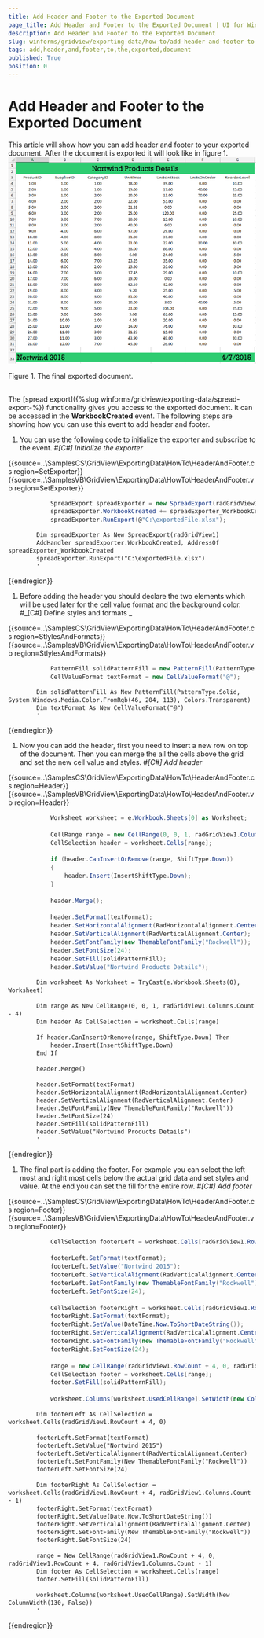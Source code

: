 ```yaml
---
title: Add Header and Footer to the Exported Document
page_title: Add Header and Footer to the Exported Document | UI for WinForms Documentation
description: Add Header and Footer to the Exported Document
slug: winforms/gridview/exporting-data/how-to/add-header-and-footer-to-the-exported-document
tags: add,header,and,footer,to,the,exported,document
published: True
position: 0
---
```


# Add Header and Footer to the Exported Document



This article will show how you can add header and footer to your exported document. After the document is exported it will look like in figure 1.![radgridview-exporting-data-how-to-add-header-and-footer 001](images/radgridview-exporting-data-how-to-add-header-and-footer001.png)

Figure 1. The final exported document.

## 

The [spread export]({%slug winforms/gridview/exporting-data/spread-export-%}) functionality gives you access to the exported document.
        It can be accessed in the __WorkbookCreated__ event. The following steps are showing 
        how you can use this event to add header and footer.

1. You can use the following code to initialize the exporter and subscribe to the event.
            #_[C#] Initialize the exporter_

	



{{source=..\SamplesCS\GridView\ExportingData\HowTo\HeaderAndFooter.cs region=SetExporter}} 
{{source=..\SamplesVB\GridView\ExportingData\HowTo\HeaderAndFooter.vb region=SetExporter}} 

````C#
            SpreadExport spreadExporter = new SpreadExport(radGridView1);
            spreadExporter.WorkbookCreated += spreadExporter_WorkbookCreated;
            spreadExporter.RunExport(@"C:\exportedFile.xlsx");
````
````VB.NET
        Dim spreadExporter As New SpreadExport(radGridView1)
        AddHandler spreadExporter.WorkbookCreated, AddressOf spreadExporter_WorkbookCreated
        spreadExporter.RunExport("C:\exportedFile.xlsx")
        '
````

{{endregion}} 




1. Before adding the header you should declare the two elements which will be used later for the cell value format and the background color.
          #_[C#] Define styles and formats _

	



{{source=..\SamplesCS\GridView\ExportingData\HowTo\HeaderAndFooter.cs region=StlylesAndFormats}} 
{{source=..\SamplesVB\GridView\ExportingData\HowTo\HeaderAndFooter.vb region=StlylesAndFormats}} 

````C#
            PatternFill solidPatternFill = new PatternFill(PatternType.Solid, System.Windows.Media.Color.FromRgb(46, 204, 113), Colors.Transparent);
            CellValueFormat textFormat = new CellValueFormat("@");
````
````VB.NET
        Dim solidPatternFill As New PatternFill(PatternType.Solid, System.Windows.Media.Color.FromRgb(46, 204, 113), Colors.Transparent)
        Dim textFormat As New CellValueFormat("@")
        '
````

{{endregion}} 




1. Now you can add the header, first you need to insert a new row on top of the document. Then you can merge the all the cells above the grid
            and set the new cell value and styles.
          #_[C#] Add header_

	



{{source=..\SamplesCS\GridView\ExportingData\HowTo\HeaderAndFooter.cs region=Header}} 
{{source=..\SamplesVB\GridView\ExportingData\HowTo\HeaderAndFooter.vb region=Header}} 

````C#
            Worksheet worksheet = e.Workbook.Sheets[0] as Worksheet;

            CellRange range = new CellRange(0, 0, 1, radGridView1.Columns.Count - 4);
            CellSelection header = worksheet.Cells[range];

            if (header.CanInsertOrRemove(range, ShiftType.Down))
            {
                header.Insert(InsertShiftType.Down);
            }

            header.Merge();

            header.SetFormat(textFormat);
            header.SetHorizontalAlignment(RadHorizontalAlignment.Center);
            header.SetVerticalAlignment(RadVerticalAlignment.Center);
            header.SetFontFamily(new ThemableFontFamily("Rockwell"));
            header.SetFontSize(24);
            header.SetFill(solidPatternFill);
            header.SetValue("Nortwind Products Details");
````
````VB.NET
        Dim worksheet As Worksheet = TryCast(e.Workbook.Sheets(0), Worksheet)

        Dim range As New CellRange(0, 0, 1, radGridView1.Columns.Count - 4)
        Dim header As CellSelection = worksheet.Cells(range)

        If header.CanInsertOrRemove(range, ShiftType.Down) Then
            header.Insert(InsertShiftType.Down)
        End If

        header.Merge()

        header.SetFormat(textFormat)
        header.SetHorizontalAlignment(RadHorizontalAlignment.Center)
        header.SetVerticalAlignment(RadVerticalAlignment.Center)
        header.SetFontFamily(New ThemableFontFamily("Rockwell"))
        header.SetFontSize(24)
        header.SetFill(solidPatternFill)
        header.SetValue("Nortwind Products Details")
        '
````

{{endregion}} 




1. The final part is adding the footer. For example you can select the left most and right most cells below the actual grid data and set styles and value. 
            At the end you can set the fill for the entire row.
          #_[C#] Add footer_

	



{{source=..\SamplesCS\GridView\ExportingData\HowTo\HeaderAndFooter.cs region=Footer}} 
{{source=..\SamplesVB\GridView\ExportingData\HowTo\HeaderAndFooter.vb region=Footer}} 

````C#
            CellSelection footerLeft = worksheet.Cells[radGridView1.RowCount + 4, 0];

            footerLeft.SetFormat(textFormat);
            footerLeft.SetValue("Nortwind 2015");
            footerLeft.SetVerticalAlignment(RadVerticalAlignment.Center);
            footerLeft.SetFontFamily(new ThemableFontFamily("Rockwell"));
            footerLeft.SetFontSize(24);

            CellSelection footerRight = worksheet.Cells[radGridView1.RowCount + 4, radGridView1.Columns.Count - 1];
            footerRight.SetFormat(textFormat);
            footerRight.SetValue(DateTime.Now.ToShortDateString());
            footerRight.SetVerticalAlignment(RadVerticalAlignment.Center);
            footerRight.SetFontFamily(new ThemableFontFamily("Rockwell"));
            footerRight.SetFontSize(24);

            range = new CellRange(radGridView1.RowCount + 4, 0, radGridView1.RowCount + 4, radGridView1.Columns.Count - 1);
            CellSelection footer = worksheet.Cells[range];
            footer.SetFill(solidPatternFill);

            worksheet.Columns[worksheet.UsedCellRange].SetWidth(new ColumnWidth(130, false));
````
````VB.NET
        Dim footerLeft As CellSelection = worksheet.Cells(radGridView1.RowCount + 4, 0)

        footerLeft.SetFormat(textFormat)
        footerLeft.SetValue("Nortwind 2015")
        footerLeft.SetVerticalAlignment(RadVerticalAlignment.Center)
        footerLeft.SetFontFamily(New ThemableFontFamily("Rockwell"))
        footerLeft.SetFontSize(24)

        Dim footerRight As CellSelection = worksheet.Cells(radGridView1.RowCount + 4, radGridView1.Columns.Count - 1)
        footerRight.SetFormat(textFormat)
        footerRight.SetValue(Date.Now.ToShortDateString())
        footerRight.SetVerticalAlignment(RadVerticalAlignment.Center)
        footerRight.SetFontFamily(New ThemableFontFamily("Rockwell"))
        footerRight.SetFontSize(24)

        range = New CellRange(radGridView1.RowCount + 4, 0, radGridView1.RowCount + 4, radGridView1.Columns.Count - 1)
        Dim footer As CellSelection = worksheet.Cells(range)
        footer.SetFill(solidPatternFill)

        worksheet.Columns(worksheet.UsedCellRange).SetWidth(New ColumnWidth(130, False))
        '
````

{{endregion}} 



